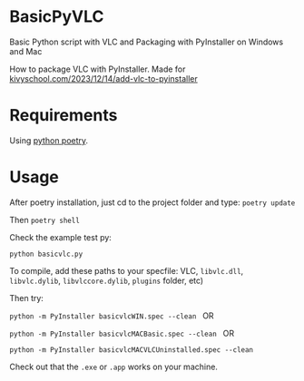 # BasicPyVLC
Basic Python script with VLC and Packaging with PyInstaller on Windows and Mac

How to package VLC with PyInstaller. Made for [kivyschool.com/2023/12/14/add-vlc-to-pyinstaller](https://kivyschool.com/blog/2023/12/14/add-vlc-to-pyinstaller/)

# Requirements

Using [python poetry](https://python-poetry.org/).

# Usage

After poetry installation, just cd to the project folder and type: `poetry update` 

Then `poetry shell`

Check the example test py:

`python basicvlc.py`

To compile, add these paths to your specfile: VLC, `libvlc.dll`, `libvlc.dylib`, `libvlccore.dylib`, `plugins` folder, etc)

Then try:

`python -m PyInstaller basicvlcWIN.spec --clean ` OR 

`python -m PyInstaller basicvlcMACBasic.spec --clean ` OR

`python -m PyInstaller basicvlcMACVLCUninstalled.spec --clean ` 

Check out that the `.exe` or `.app` works on your machine.


